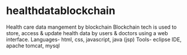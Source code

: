 # healthdatablockchain
Health care data mangement by blockchain
Blockchain tech is used to store, access & update health data by users & doctors using a web interface.
Languages- html, css, javascript, java (jsp)
Tools- eclipse IDE, apache tomcat, mysql
